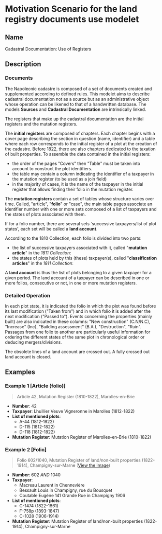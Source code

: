 # Motivation Scenario for the land registry documents use modelet

## Name

Cadastral Documentation: Use of Registers

## Description

### Documents

The Napoleonic cadastre is composed of a set of documents created and supplemented according to defined rules. This modelet aims to describe cadastral documentation not as a source but as an administrative object whose operation can be likened to that of a handwritten database. The models **Sources** and **Cadastral Documentation** are intrinsically linked.

The registers that make up the cadastral documentation are the initial registers and the mutation registers.

The **initial registers** are composed of chapters. Each chapter begins with a cover page describing the section in question (name, identifier) and a table where each row corresponds to the initial register of a plot at the creation of the cadastre. Before 1822, there are also chapters dedicated to the taxation of built properties.
To assemble the data contained in the initial registers:
- the order of the pages "Covers" then "Table" must be taken into account to construct the plot identifiers.
- the table may contain a column indicating the identifier of a taxpayer in the mutation register (to be used as a join field)
- in the majority of cases, it is the name of the taxpayer in the initial register that allows finding their folio in the mutation register.

The **mutation registers** contain a set of tables whose structure varies over time. Called, "article", "**folio**" or "case", the main table pages associate an identifier number with one or more sets composed of a list of taxpayers and the states of plots associated with them.

If for a folio number, there are several sets 'successive taxpayers/list of plot states', each set will be called a **land account**.

According to the 1810 Collection, each folio is divided into two parts:
- the list of successive taxpayers associated with it, called "**mutation article**" in the <i>1811 Collection</i>:
- the states of plots held by this (these) taxpayer(s), called "**classification articles**" in the <i>1811 Collection</i>:

A **land account** is thus the list of plots belonging to a given taxpayer for a given period.
The land account of a taxpayer can be described in one or more folios, consecutive or not, in one or more mutation registers.

### Detailed Operation

In each plot state, it is indicated the folio in which the plot was found before its last modification ("Taken from") and in which folio it is added after the next modification ("Passed to").
Events concerning the properties (mainly built) are also indicated in these columns: "New construction" (C.N/N.C), "Increase" (Inc), "Building assessment" (B.A.), "Destruction", "Ruin".
Passages from one folio to another are particularly useful information for ordering the different states of the same plot in chronological order or deducing mergers/divisions.

The obsolete lines of a land account are crossed out.
A fully crossed out land account is closed.

## Examples

### Example 1 [Article (folio)]
> Article 42, Mutation Register (1810-1822), Marolles-en-Brie
- **Number**: 42
- **Taxpayer**: Lhuillier Veuve Vigneronne in Marolles (1812-1822)
- **List of mentioned plots**:
    - A-44 (1812-1822)
    - D-115 (1812-1822)
    - D-118 (1812-1822)
- **Mutation Register**: Mutation Register of Marolles-en-Brie (1810-1822)

### Example 2 [Folio]
> Folio 602/1040, Mutation Register of land/non-built properties (1822-1914), Champigny-sur-Marne (<a href="https://github.com/solenn-tl/ontologie-cadastre/blob/main/comptes_fonciers/img/folio_champigny_FRAD094_3P_000108_01_0004.PNG">View the image</a>)
- **Number**: 602 <i>AND</i> 1040
- **Taxpayer**:
    - Macreau Laurent in Chennevière
    - Bessault Louis in Champigny, rue du Bousquet
    - Coutable Eugène 141 Grande Rue in Champigny 1906
- **List of mentioned plots**:
    - C-1474 (1822-1861)
    - F-758p (1893-1847)
    - C-1028 (1906-1914)
- **Mutation Register**: Mutation Register of land/non-built properties (1822-1914), Champigny-sur-Marne